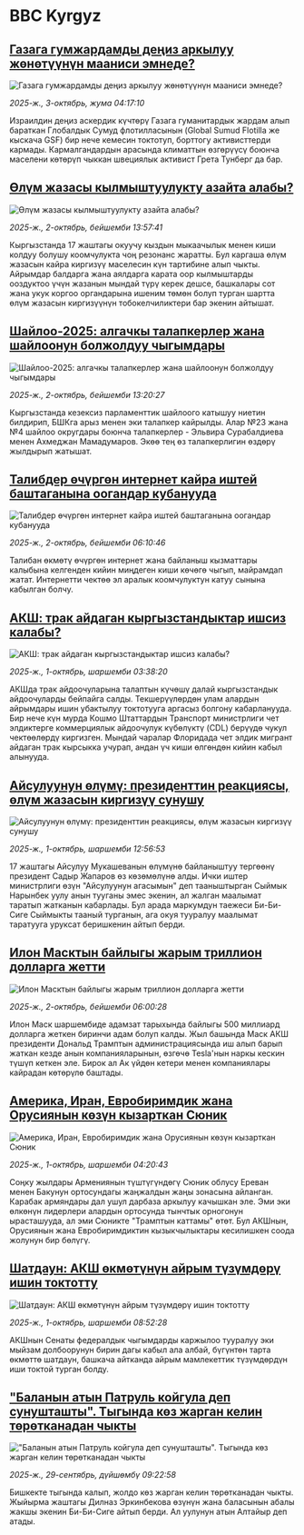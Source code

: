 # BBC Kyrgyz## [Газага гумжардамды деңиз аркылуу жөнөтүүнүн мааниси эмнеде?](https://www.bbc.com/kyrgyz/articles/cderjz02d29o?at_medium=RSS&at_campaign=rss?at_campaign=githubrss)![Газага гумжардамды деңиз аркылуу жөнөтүүнүн мааниси эмнеде?](https://ichef.bbci.co.uk/ace/ws/240/cpsprodpb/22e2/live/6c06c370-9a27-11f0-b7a7-6962c574e78f.jpg)_2025-ж., 3-октябрь, жума 04:17:10_Израилдин деңиз аскердик күчтөрү Газага гуманитардык жардам алып бараткан Глобалдык Сумуд флотилласынын (Global Sumud Flotilla же кыскача GSF) бир нече кемесин токтотуп, борттогу активисттерди кармады. Кармалгандардын арасында климаттын өзгөрүүсү боюнча маселени көтөрүп чыккан швециялык активист Грета Тунберг да бар.## [Өлүм жазасы кылмыштуулукту азайта алабы? ](https://www.bbc.com/kyrgyz/articles/c20eyleez0jo?at_medium=RSS&at_campaign=rss?at_campaign=githubrss)![Өлүм жазасы кылмыштуулукту азайта алабы? ](https://ichef.bbci.co.uk/ace/ws/240/cpsprodpb/d985/live/7330b300-9f8a-11f0-b741-177e3e2c2fc7.jpg)_2025-ж., 2-октябрь, бейшемби 13:57:41_Кыргызстанда 17 жаштагы окуучу кыздын мыкаачылык менен киши колдуу болушу коомчулукта чоң резонанс жаратты. Бул каргаша өлүм жазасын кайра киргизүү маселесин күн тартибине алып чыкты. Айрымдар балдарга жана аялдарга карата оор кылмыштарды ооздуктоо үчүн жазанын мындай түрү керек дешсе, башкалары сот жана укук коргоо органдарына ишеним төмөн болуп турган шартта өлүм жазасын киргизүүнүн тобокелчиликтери бар экенин айтышат.## [Шайлоо-2025: алгачкы талапкерлер жана шайлоонун болжолдуу чыгымдары](https://www.bbc.com/kyrgyz/articles/c2ejydvdg9jo?at_medium=RSS&at_campaign=rss?at_campaign=githubrss)![Шайлоо-2025: алгачкы талапкерлер жана шайлоонун болжолдуу чыгымдары](https://ichef.bbci.co.uk/ace/ws/240/cpsprodpb/5b03/live/3e948dd0-9f92-11f0-92db-77261a15b9d2.jpg)_2025-ж., 2-октябрь, бейшемби 13:20:27_Кыргызстанда кезексиз парламенттик шайлоого катышуу ниетин билдирип, БШКга арыз менен эки талапкер кайрылды. Алар №23 жана №4 шайлоо округдары боюнча талапкерлер - Эльвира Сурабалдиева менен Ахмеджан Мамадумаров. Экөө тең өз талапкерлигин өздөрү жылдырып жатышат.## [Талибдер өчүргөн интернет кайра иштей баштаганына оогандар кубанууда](https://www.bbc.com/kyrgyz/articles/c2kn2w1zj7go?at_medium=RSS&at_campaign=rss?at_campaign=githubrss)![Талибдер өчүргөн интернет кайра иштей баштаганына оогандар кубанууда](https://ichef.bbci.co.uk/ace/ws/240/cpsprodpb/2ef8/live/98edd990-9f50-11f0-928c-71dbb8619e94.jpg)_2025-ж., 2-октябрь, бейшемби 06:10:46_Талибан өкмөтү өчүргөн интернет жана байланыш кызматтары калыбына келгенден кийин миңдеген киши көчөгө чыгып, майрамдап жатат. Интернетти чектөө эл аралык коомчулуктун катуу сынына кабылган болчу.## [АКШ: трак айдаган кыргызстандыктар ишсиз калабы?](https://www.bbc.com/kyrgyz/articles/c8xrwqe5g8zo?at_medium=RSS&at_campaign=rss?at_campaign=githubrss)![АКШ: трак айдаган кыргызстандыктар ишсиз калабы?](https://ichef.bbci.co.uk/ace/ws/240/cpsprodpb/01d8/live/e701e2d0-9e78-11f0-9e26-5be481fe7d13.jpg)_2025-ж., 1-октябрь, шаршемби 03:38:20_АКШда трак айдоочуларына талаптын күчөшү далай кыргызстандык айдоочуларды бейпайга салды. Текшерүүлөрдөн улам алардын айрымдары ишин убактылуу токтотууга аргасыз болгону кабарланууда. Бир нече күн мурда Кошмо Штаттардын Транспорт министрлиги чет элдиктерге коммерциялык айдоочулук күбөлүктү (CDL) берүүдө чукул чектөөлөрдү киргизген. Мындай чаралар Флоридада чет элдик мигрант айдаган трак кырсыкка учурап, андан үч киши өлгөндөн кийин кабыл алынууда.## [Айсулуунун өлүмү: президенттин реакциясы, өлүм жазасын киргизүү сунушу](https://www.bbc.com/kyrgyz/articles/cwyl20xznq0o?at_medium=RSS&at_campaign=rss?at_campaign=githubrss)![Айсулуунун өлүмү: президенттин реакциясы, өлүм жазасын киргизүү сунушу](https://ichef.bbci.co.uk/ace/ws/240/cpsprodpb/1fe8/live/ccdde4e0-9ec7-11f0-92db-77261a15b9d2.jpg)_2025-ж., 1-октябрь, шаршемби 12:56:53_17 жаштагы Айсулуу Мукашеванын өлүмүнө байланыштуу тергөөнү президент Садыр Жапаров өз көзөмөлүнө алды. Ички иштер министрлиги өзүн "Айсулуунун агасымын" деп тааныштырган Сыймык Нарынбек уулу анын тууганы эмес экенин, ал жалган маалымат таратып жатканын кабарлады. Бул арада маркумдун таежеси Би-Би-Сиге Сыймыкты тааный турганын, ага окуя тууралуу маалымат таратууга уруксат беришкенин айтып берди.## [Илон Масктын байлыгы жарым триллион долларга жетти](https://www.bbc.com/kyrgyz/articles/c9v739xyk7yo?at_medium=RSS&at_campaign=rss?at_campaign=githubrss)![Илон Масктын байлыгы жарым триллион долларга жетти](https://ichef.bbci.co.uk/ace/ws/240/cpsprodpb/e039/live/37a983c0-9f58-11f0-af95-eb0d48238f5d.jpg)_2025-ж., 2-октябрь, бейшемби 06:00:28_Илон Маск шаршембиде адамзат тарыхында байлыгы 500 миллиард долларга жеткен биринчи адам болуп калды. Жыл башында Маск АКШ президенти Дональд Трамптын администрациясында иш алып барып жаткан кезде анын компанияларынын, өзгөчө Tesla'нын наркы кескин түшүп кеткен эле. Бирок ал Ак үйдөн кетери менен компаниялары кайрадан көтөрүлө баштады.## [Америка, Иран, Евробиримдик жана Орусиянын көзүн кызарткан Сюник](https://www.bbc.com/kyrgyz/articles/cy8r2x1p9ndo?at_medium=RSS&at_campaign=rss?at_campaign=githubrss)![Америка, Иран, Евробиримдик жана Орусиянын көзүн кызарткан Сюник](https://ichef.bbci.co.uk/ace/ws/240/cpsprodpb/c937/live/7ded0a30-9aff-11f0-8272-7f0194ae8142.jpg)_2025-ж., 1-октябрь, шаршемби 04:20:43_Соңку жылдары Армениянын түштүгүндөгү Сюник облусу Ереван менен Бакунун ортосундагы жаңжалдын жаңы зонасына айланган. Карабак армяндары дал ушул дарбаза аркылуу качышкан эле. Эми эки өлкөнүн лидерлери алардын ортосунда тынчтык орногонун ырасташууда, ал эми Сюникте "Трамптын каттамы" өтөт. Бул АКШнын, Орусиянын жана Евробиримдиктин кызыкчылыктары кесилишкен соода жолунун бир бөлүгү.## [Шатдаун: АКШ өкмөтүнүн айрым түзүмдөрү ишин токтотту](https://www.bbc.com/kyrgyz/articles/cvg4z9dryrdo?at_medium=RSS&at_campaign=rss?at_campaign=githubrss)![Шатдаун: АКШ өкмөтүнүн айрым түзүмдөрү ишин токтотту](https://ichef.bbci.co.uk/ace/ws/240/cpsprodpb/23be/live/c1bdbba0-9e98-11f0-9f70-63cdd409bfce.jpg)_2025-ж., 1-октябрь, шаршемби 08:52:28_АКШнын Сенаты федералдык чыгымдарды каржылоо тууралуу эки мыйзам долбоорунун бирин дагы кабыл ала албай, бүгүнтөн тарта өкмөттө шатдаун, башкача айтканда айрым мамлекеттик түзүмдөрдүн иши токтой турган болду.## ["Баланын атын Патруль койгула деп сунушташты". Тыгында көз жарган келин төрөтканадан чыкты](https://www.bbc.com/kyrgyz/articles/cr701ee4jd1o?at_medium=RSS&at_campaign=rss?at_campaign=githubrss)!["Баланын атын Патруль койгула деп сунушташты". Тыгында көз жарган келин төрөтканадан чыкты](https://ichef.bbci.co.uk/ace/ws/240/cpsprodpb/79f2/live/caf91180-9d15-11f0-928c-71dbb8619e94.jpg)_2025-ж., 29-сентябрь, дүйшөмбү 09:22:58_Бишкекте тыгында калып, жолдо көз жарган келин төрөтканадан чыкты. Жыйырма жаштагы Дилназ Эркинбекова өзүнүн жана баласынын абалы жакшы экенин Би-Би-Сиге айтып берди. Ал уулунун атын Алтайыр деп атады.